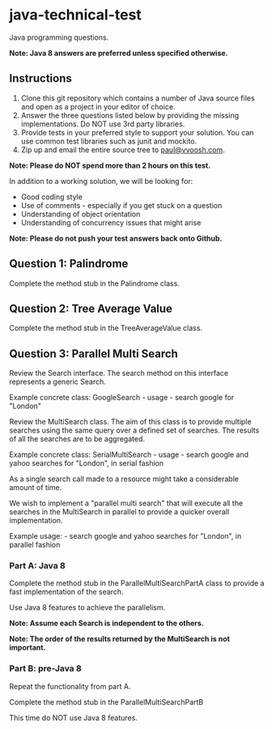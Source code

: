 java-technical-test
===================

Java programming questions.

**Note: Java 8 answers are preferred unless specified otherwise.**

## Instructions

1. Clone this git repository which contains a number of Java source files and open as a project in your editor of choice.
2. Answer the three questions listed below by providing the missing implementations.  Do NOT use 3rd party libraries.
3. Provide tests in your preferred style to support your solution.  You can use common test libraries such as junit and mockito.
4. Zip up and email the entire source tree to paul@vvoosh.com.

**Note: Please do NOT spend more than 2 hours on this test.**

In addition to a working solution, we will be looking for:

- Good coding style
- Use of comments - especially if you get stuck on a question
- Understanding of object orientation
- Understanding of concurrency issues that might arise

**Note: Please do not push your test answers back onto Github.**

## Question 1: Palindrome

Complete the method stub in the Palindrome class.

## Question 2: Tree Average Value

Complete the method stub in the TreeAverageValue class.

## Question 3: Parallel Multi Search

Review the Search interface.  The search method on this interface represents a generic Search.

Example concrete class: GoogleSearch - usage - search google for "London"

Review the MultiSearch class.  The aim of this class is to provide multiple searches using the same query over a
defined set of searches.  The results of all the searches are to be aggregated.

Example concrete class: SerialMultiSearch - usage - search google and yahoo searches for "London", in serial fashion

As a single search call made to a resource might take a considerable amount of time. 

We wish to implement a "parallel multi search" that will execute all the searches in the MultiSearch in parallel to 
provide a quicker overall implementation.

Example usage: - search google and yahoo searches for "London", in parallel fashion

### Part A: Java 8

Complete the method stub in the ParallelMultiSearchPartA class to provide a fast implementation of the search. 

Use Java 8 features to achieve the parallelism.

**Note: Assume each Search is independent to the others.**

**Note: The order of the results returned by the MultiSearch is not important.**

### Part B: pre-Java 8

Repeat the functionality from part A.  

Complete the method stub in the ParallelMultiSearchPartB

This time do NOT use Java 8 features.
